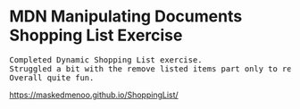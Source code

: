 <h1>MDN Manipulating Documents Shopping List Exercise</h1>

<pre>Completed Dynamic Shopping List exercise. 
Struggled a bit with the remove listed items part only to realise it was so simple. 
Overall quite fun.</pre> 

https://maskedmenoo.github.io/ShoppingList/
